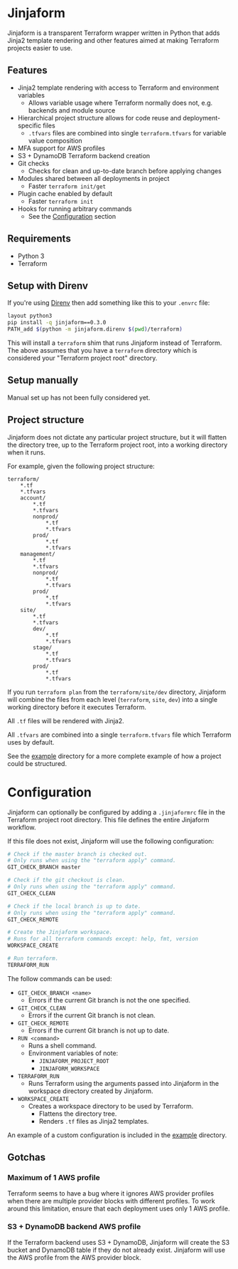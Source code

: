 # Jinjaform

Jinjaform is a transparent Terraform wrapper written in Python that adds Jinja2 template rendering and other features aimed at making Terraform projects easier to use.

## Features

* Jinja2 template rendering with access to Terraform and environment variables
    * Allows variable usage where Terraform normally does not, e.g. backends and module source
* Hierarchical project structure allows for code reuse and deployment-specific files
    * `.tfvars` files are combined into single `terraform.tfvars` for variable value composition
* MFA support for AWS profiles
* S3 + DynamoDB Terraform backend creation
* Git checks
    * Checks for clean and up-to-date branch before applying changes
* Modules shared between all deployments in project
    * Faster `terraform init/get`
* Plugin cache enabled by default
    * Faster `terraform init`
* Hooks for running arbitrary commands
    * See the [Configuration](#configuration) section

## Requirements

* Python 3
* Terraform

## Setup with Direnv

If you're using [Direnv](https://direnv.net/) then add something like this to your `.envrc` file:

```sh
layout python3
pip install -q jinjaform==0.3.0
PATH_add $(python -m jinjaform.direnv $(pwd)/terraform)
```

This will install a `terraform` shim that runs Jinjaform instead of Terraform. The above assumes that you have a `terraform` directory which is considered your "Terraform project root" directory.

## Setup manually

Manual set up has not been fully considered yet.

## Project structure

Jinjaform does not dictate any particular project structure, but it will flatten the directory tree, up to the Terraform project root, into a working directory when it runs.

For example, given the following project structure:

```
terraform/
    *.tf
    *.tfvars
    account/
        *.tf
        *.tfvars
        nonprod/
            *.tf
            *.tfvars
        prod/
            *.tf
            *.tfvars
    management/
        *.tf
        *.tfvars
        nonprod/
            *.tf
            *.tfvars
        prod/
            *.tf
            *.tfvars
    site/
        *.tf
        *.tfvars
        dev/
            *.tf
            *.tfvars
        stage/
            *.tf
            *.tfvars
        prod/
            *.tf
            *.tfvars
```

If you run `terraform plan` from the `terraform/site/dev` directory, Jinjaform will combine the files from each level (`terraform`, `site`, `dev`) into a single working directory before it executes Terraform.

All `.tf` files will be rendered with Jinja2.

All `.tfvars` are combined into a single `terraform.tfvars` file which Terraform uses by default.

See the [example](./example) directory for a more complete example of how a project could be structured.

# Configuration

Jinjaform can optionally be configured by adding a `.jinjaformrc` file in the Terraform project root directory. This file defines the entire Jinjaform workflow.

If this file does not exist, Jinjaform will use the following configuration:

```bash
# Check if the master branch is checked out.
# Only runs when using the "terraform apply" command.
GIT_CHECK_BRANCH master

# Check if the git checkout is clean.
# Only runs when using the "terraform apply" command.
GIT_CHECK_CLEAN

# Check if the local branch is up to date.
# Only runs when using the "terraform apply" command.
GIT_CHECK_REMOTE

# Create the Jinjaform workspace.
# Runs for all terraform commands except: help, fmt, version
WORKSPACE_CREATE

# Run terraform.
TERRAFORM_RUN
```

The follow commands can be used:

* `GIT_CHECK_BRANCH <name>`
    * Errors if the current Git branch is not the one specified.
* `GIT_CHECK_CLEAN`
    * Errors if the current Git branch is not clean.
* `GIT_CHECK_REMOTE`
    * Errors if the current Git branch is not up to date.
* `RUN <command>`
    * Runs a shell command.
    * Environment variables of note:
        * `JINJAFORM_PROJECT_ROOT`
        * `JINJAFORM_WORKSPACE`
* `TERRAFORM_RUN`
    * Runs Terraform using the arguments passed into Jinjaform in the workspace directory created by Jinjaform.
* `WORKSPACE_CREATE`
    * Creates a workspace directory to be used by Terraform.
        * Flattens the directory tree.
        * Renders `.tf` files as Jinja2 templates.

An example of a custom configuration is included in the [example](./example) directory.

## Gotchas

### Maximum of 1 AWS profile

Terraform seems to have a bug where it ignores AWS provider profiles when there are multiple provider blocks with different profiles. To work around this limitation, ensure that each deployment uses only 1 AWS profile.

### S3 + DynamoDB backend AWS profile

If the Terraform backend uses S3 + DynamoDB, Jinjaform will create the S3 bucket and DynamoDB table if they do not already exist. Jinjaform will use the AWS profile from the AWS provider block.

